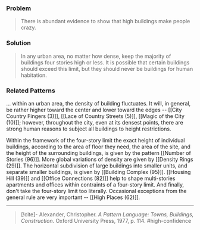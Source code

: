 ### Problem
>There is abundant evidence to show that high buildings make people crazy.

### Solution
>In any urban area, no matter how dense, keep the majority of buildings four stories high or less. It is possible that certain buildings should exceed this limit, but they should never be buildings for human habitation.

### Related Patterns
... within an urban area, the density of building fluctuates. It will, in general, be rather higher toward the center and lower toward the edges -- [[City Country Fingers (3)]], [[Lace of Country Streets (5)]], [[Magic of the City (10)]]; however, throughout the city, even at its densest points, there are strong human reasons to subject all buildings to height restrictions.

Within the framework of the four-story limit the exact height of individual buildings, according to the area of floor they need, the area of the site, and the height of the surrounding buildings, is given by the pattern [[Number of Stories (96)]]. More global variations of density are given by [[Density Rings (29)]]. The horizontal subdivision of large buildings into smaller units, and separate smaller buildings, is given by [[Building Complex (95)]]. [[Housing Hill (39)]] and [[Office Connections (82)]] help to shape multi-stories apartments and offices within contraints of a four-story limit. And finally, don't take the four-story limit too literally. Occasional exceptions from the general rule are very important -- [[High Places (62)]].

---
> [!cite]- Alexander, Christopher. _A Pattern Language: Towns, Buildings, Construction_. Oxford University Press, 1977, p. 114.
> #high-confidence 